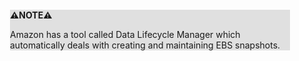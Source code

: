 <div style="margin:2em; background-color: #e0e0e0;">

<strong>⚠️NOTE️️️⚠️</strong>

Amazon has a tool called Data Lifecycle Manager which automatically deals with creating and maintaining EBS snapshots.
</div>

